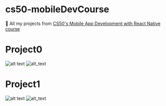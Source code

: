 # cs50-mobileDevCourse
:blue_book: All my projects from [CS50's Mobile App Development with React Native course](https://www.edx.org/course/cs50s-mobile-app-development-with-react-native-0)

# Project0
![alt text](https://github.com/Mvrs/cs50-mobileDevCourse/blob/master/Projec0-screenshots/TODO-VanillaJS-APP.png)
![alt_text](https://github.com/Mvrs/cs50-mobileDevCourse/blob/master/Projec0-screenshots/TodoVanillaApp.png)

# Project1
![alt text](https://github.com/Mvrs/cs50-mobileDevCourse/blob/master/Project1-sceenshots/Project1S.png)
![alt_text](https://github.com/Mvrs/cs50-mobileDevCourse/blob/master/Project1-sceenshots/Project1S.png)
